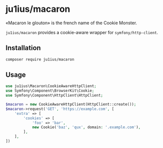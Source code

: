 # ju1ius/macaron

«Macaron le glouton» is the french name of the Cookie Monster.

`ju1ius/macaron` provides a cookie-aware wrapper for `symfony/http-client`.


## Installation

```sh
composer require ju1ius/macaron
```

## Usage

```php
use ju1ius\Macaron\CookieAwareHttpClient;
use Symfony\Component\BrowserKit\Cookie;
use Symfony\Component\HttpClient\HttpClient;

$macaron = new CookieAwareHttpClient(HttpClient::create());
$macaron->request('GET', 'https://example.com', [
    'extra' => [
        'cookies' => [
            'foo' => 'bar',
            new Cookie('baz', 'qux', domain: '.example.com'),
        ],
    ],
])
```

